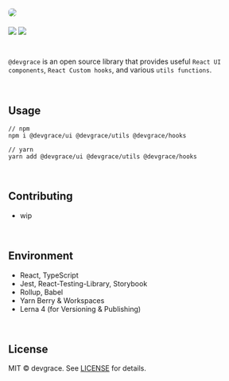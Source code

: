 # <img src="https://github.com/Team-Grace/devgrace/assets/64779472/276a5a68-160f-4bf4-8df6-d2d8d663d9b0" style="border-radius: 6px" />

<p>
  <img align="center" src="https://img.shields.io/badge/license-MIT-blue.svg">
  <img align="center" src="https://hits.seeyoufarm.com/api/count/incr/badge.svg?url=https%3A%2F%2Fgithub.com%2FTeam-Grace%2Fdevgrace&count_bg=%2379C83D&title_bg=%23555555&icon=&icon_color=%23E7E7E7&title=hits&edge_flat=false"/>
</p>

<br />

`@devgrace` is an open source library that provides useful `React UI components`, `React Custom hooks`, and various `utils functions`.

<br />

## Usage
```
// npm
npm i @devgrace/ui @devgrace/utils @devgrace/hooks

// yarn
yarn add @devgrace/ui @devgrace/utils @devgrace/hooks
```


<br />

## Contributing
- wip

<br />

## Environment
- React, TypeScript
- Jest, React-Testing-Library, Storybook
- Rollup, Babel
- Yarn Berry & Workspaces
- Lerna 4 (for Versioning & Publishing)

<br />

## License
MIT © devgrace. See [LICENSE](./LICENSE) for details.